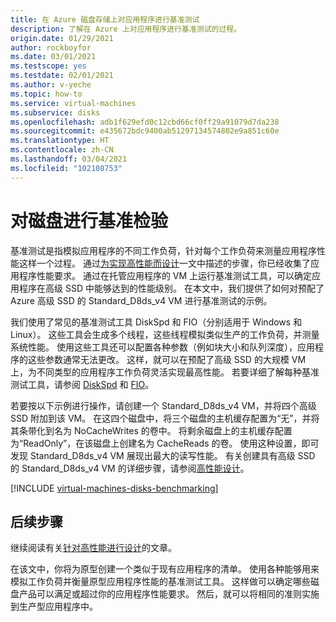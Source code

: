 ```yaml
---
title: 在 Azure 磁盘存储上对应用程序进行基准测试
description: 了解在 Azure 上对应用程序进行基准测试的过程。
origin.date: 01/29/2021
author: rockboyfor
ms.date: 03/01/2021
ms.testscope: yes
ms.testdate: 02/01/2021
ms.author: v-yeche
ms.topic: how-to
ms.service: virtual-machines
ms.subservice: disks
ms.openlocfilehash: adb1f629efd0c12cbd66cf0ff29a91079d7da238
ms.sourcegitcommit: e435672bdc9400ab51297134574802e9a851c60e
ms.translationtype: HT
ms.contentlocale: zh-CN
ms.lasthandoff: 03/04/2021
ms.locfileid: "102108753"
---
```

<!--Verified successfully from rename articles-->
# <a name="benchmark-a-disk"></a>对磁盘进行基准检验

基准测试是指模拟应用程序的不同工作负荷，针对每个工作负荷来测量应用程序性能这样一个过程。 通过[为实现高性能而设计](premium-storage-performance.md)一文中描述的步骤，你已经收集了应用程序性能要求。 通过在托管应用程序的 VM 上运行基准测试工具，可以确定应用程序在高级 SSD 中能够达到的性能级别。 在本文中，我们提供了如何对预配了 Azure 高级 SSD 的 Standard_D8ds_v4 VM 进行基准测试的示例。

我们使用了常见的基准测试工具 DiskSpd 和 FIO（分别适用于 Windows 和 Linux）。 这些工具会生成多个线程，这些线程模拟类似生产的工作负荷，并测量系统性能。 使用这些工具还可以配置各种参数（例如块大小和队列深度），应用程序的这些参数通常无法更改。 这样，就可以在预配了高级 SSD 的大规模 VM 上，为不同类型的应用程序工作负荷灵活实现最高性能。 若要详细了解每种基准测试工具，请参阅 [DiskSpd](https://github.com/Microsoft/diskspd/wiki/) 和 [FIO](http://freecode.com/projects/fio)。

若要按以下示例进行操作，请创建一个 Standard_D8ds_v4 VM，并将四个高级 SSD 附加到该 VM。 在这四个磁盘中，将三个磁盘的主机缓存配置为“无”，并将其条带化到名为 NoCacheWrites 的卷中。 将剩余磁盘上的主机缓存配置为“ReadOnly”，在该磁盘上创建名为 CacheReads 的卷。 使用这种设置，即可发现 Standard_D8ds_v4 VM 展现出最大的读写性能。 有关创建具有高级 SSD 的 Standard_D8ds_v4 VM 的详细步骤，请参阅[高性能设计](premium-storage-performance.md)。

[!INCLUDE [virtual-machines-disks-benchmarking](../../includes/virtual-machines-managed-disks-benchmarking.md)]

## <a name="next-steps"></a>后续步骤

继续阅读有关[针对高性能进行设计](premium-storage-performance.md)的文章。

在该文中，你将为原型创建一个类似于现有应用程序的清单。 使用各种能够用来模拟工作负荷并衡量原型应用程序性能的基准测试工具。 这样做可以确定哪些磁盘产品可以满足或超过你的应用程序性能要求。 然后，就可以将相同的准则实施到生产型应用程序中。

<!--Update_Description: update meta properties, wording update, update link-->